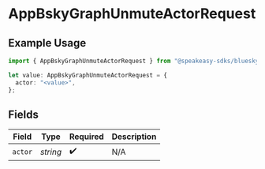 # AppBskyGraphUnmuteActorRequest

## Example Usage

```typescript
import { AppBskyGraphUnmuteActorRequest } from "@speakeasy-sdks/bluesky/models/operations";

let value: AppBskyGraphUnmuteActorRequest = {
  actor: "<value>",
};
```

## Fields

| Field              | Type               | Required           | Description        |
| ------------------ | ------------------ | ------------------ | ------------------ |
| `actor`            | *string*           | :heavy_check_mark: | N/A                |